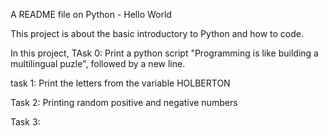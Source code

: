 A README file on Python - Hello World

This project is about the basic introductory to Python and how to code. 

In this project, TAsk 0: Print a python script "Programming is like building a multilingual puzle", followed by a new line.

task 1: Print the letters from the variable HOLBERTON

Task 2: Printing random positive and negative numbers

Task 3: 